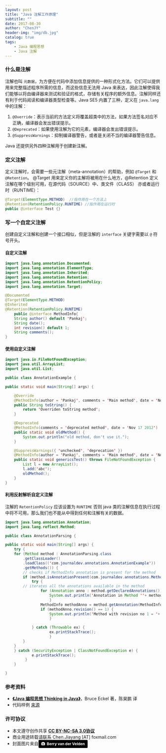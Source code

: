 ```yaml
---
layout: post
title: "Java 注解工作原理"
subtitle: ""
date: 2017-08-30
author: "ChenJY"
header-img: "img/db.jpg"
catalog: true
tags: 
    - Java 编程思想
    - Java 注解
---
```


### 什么是注解
注解也叫 `元数据`，为方便在代码中添加信息提供的一种形式化方法。它们可以提供用来完整描述程序所需的信息，而这些信息无法用 Java 来表达，因此注解使得我们能够以将由编译器来测试和验证的格式，存储有关程序的额外信息。注解同样还有利于代码阅读和编译器类型检查等。Java SE5 内置了三种，定义在 `java.lang` 中的注解：

1. `@Override`：表示当前的方法定义将覆盖超类中的方法，如果方法签名对应不正确，编译器会发出错误提示。
2. `@Deprecated`：如果使用注解为它的元素，编译器会发出错误提示。
3. `@SuppressWarnings`：抑制编译器警告，或者是关闭不当的编译器警告信息。

Java 还提供另外四种注解用于创建新注解。

### 定义注解
定义注解时，会需要一些元注解（meta-annotation）的帮助，例如 `@Target` 和 `@Retention`。 @Target 用来定义你的主解将被用在什么地方，@Retention 定义注解在哪个级别可用，在源代码（SOURCE）中、类文件（CLASS） 亦或者运行时（RUNTIME）：

```java
@Target(ElementType.METHOD)  //指作用在一个方法上
@Retention(RetentionPolicy.RUNTIME) //指作用在运行时
public @interface Test {}
```

### 写一个自定义注解
创建自定义注解和创建一个接口相似，但是注解的 `interface` 关键字需要以 `@` 符号开头。

#### 自定义注解
```java
import java.lang.annotation.Documented;
import java.lang.annotation.ElementType;
import java.lang.annotation.Inherited;
import java.lang.annotation.Retention;
import java.lang.annotation.RetentionPolicy;
import java.lang.annotation.Target;

@Documented
@Target(ElementType.METHOD)
@Inherited
@Retention(RetentionPolicy.RUNTIME)
    public @interface MethodInfo{
    String author() default 'Pankaj';
    String date();
    int revision() default 1;
    String comments();
}
```

#### 使用自定义注解

```java
import java.io.FileNotFoundException;
import java.util.ArrayList;
import java.util.List;

public class AnnotationExample {

public static void main(String[] args) {

    @Override
    @MethodInfo(author = 'Pankaj', comments = 'Main method', date = 'Nov 17 2012', revision = 1)
    public String toString() {
        return 'Overriden toString method';
    }

    @Deprecated
    @MethodInfo(comments = 'deprecated method', date = 'Nov 17 2012')
    public static void oldMethod() {
        System.out.println("old method, don't use it.");
    }

    @SuppressWarnings({ 'unchecked', 'deprecation' })
    @MethodInfo(author = 'Pankaj', comments = 'Main method', date = 'Nov 17 2012', revision = 10)
    public static void genericsTest() throws FileNotFoundException {
        List l = new ArrayList();
        l.add('abc');
        oldMethod();
    }
}
```

#### 利用反射解析自定义注解
注解的 `RetentionPolicy` 应该设置为 `RUNTIME` 否则 java 类的注解信息在执行过程中将不可用，那么我们也不能从中得到任何和注解有关的数据。

```java
import java.lang.annotation.Annotation;
import java.lang.reflect.Method;

public class AnnotationParsing {

public static void main(String[] args) {
    try {
    for (Method method : AnnotationParsing.class
        .getClassLoader()
        .loadClass(('com.journaldev.annotations.AnnotationExample'))
        .getMethods()) {
        // checks if MethodInfo annotation is present for the method
        if (method.isAnnotationPresent(com.journaldev.annotations.MethodInfo.class)) {
            try {
        // iterates all the annotations available in the method
                for (Annotation anno : method.getDeclaredAnnotations()) {
                    System.out.println('Annotation in Method ''+ method + '' : ' + anno);
                    }
                MethodInfo methodAnno = method.getAnnotation(MethodInfo.class);
                if (methodAnno.revision() == 1) {
                    System.out.println('Method with revision no 1 = '+ method);
                    }

            } catch (Throwable ex) {
                    ex.printStackTrace();
                    }
        }
    }
    } catch (SecurityException | ClassNotFoundException e) {
            e.printStackTrace();
         }
    }

}
```

### 参考资料
* <a href="http://product.dangdang.com/9317290.html" target="_blank"><b>《Java 编程思想 Thinking in Java》</b></a>，Bruce Eckel 著，陈昊鹏 译
* 代码样例 [来源](http://ifeve.com/java-annotations/)

### 许可协议
* 本文遵守创作共享 <a href="https://creativecommons.org/licenses/by-nc-sa/3.0/cn/" target="_blank"><b>CC BY-NC-SA 3.0协议</b></a>
* 商业用途转载请联系 Chen.Jiayang [AT] foxmail.com
* 封面图片来自<a style="background-color:black;color:white;text-decoration:none;padding:4px 6px;font-family:-apple-system, BlinkMacSystemFont, &quot;San Francisco&quot;, &quot;Helvetica Neue&quot;, Helvetica, Ubuntu, Roboto, Noto, &quot;Segoe UI&quot;, Arial, sans-serif;font-size:12px;font-weight:bold;line-height:1.2;display:inline-block;border-radius:3px;" href="http://unsplash.com/@berry807?utm_medium=referral&amp;utm_campaign=photographer-credit&amp;utm_content=creditBadge" target="_blank" rel="noopener noreferrer" title="Download free do whatever you want high-resolution photos from Berry van der Velden"><span style="display:inline-block;padding:2px 3px;"><svg xmlns="http://www.w3.org/2000/svg" style="height:12px;width:auto;position:relative;vertical-align:middle;top:-1px;fill:white;" viewBox="0 0 32 32"><title></title><path d="M20.8 18.1c0 2.7-2.2 4.8-4.8 4.8s-4.8-2.1-4.8-4.8c0-2.7 2.2-4.8 4.8-4.8 2.7.1 4.8 2.2 4.8 4.8zm11.2-7.4v14.9c0 2.3-1.9 4.3-4.3 4.3h-23.4c-2.4 0-4.3-1.9-4.3-4.3v-15c0-2.3 1.9-4.3 4.3-4.3h3.7l.8-2.3c.4-1.1 1.7-2 2.9-2h8.6c1.2 0 2.5.9 2.9 2l.8 2.4h3.7c2.4 0 4.3 1.9 4.3 4.3zm-8.6 7.5c0-4.1-3.3-7.5-7.5-7.5-4.1 0-7.5 3.4-7.5 7.5s3.3 7.5 7.5 7.5c4.2-.1 7.5-3.4 7.5-7.5z"></path></svg></span><span style="display:inline-block;padding:2px 3px;">Berry van der Velden</span></a>
 
